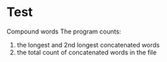 # Test
Compound words
The program counts:
1. the longest and 2nd longest concatenated words
2. the total count of concatenated words in the file
